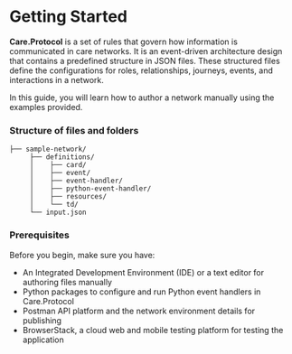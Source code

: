 # Getting Started

**Care.Protocol** is a set of rules that govern how information is communicated in care networks. It is an event-driven architecture design that contains a predefined structure in JSON files. These structured files define the configurations for roles, relationships, journeys, events, and interactions in a network.

In this guide, you will learn how to author a network manually using the examples provided.

### Structure of files and folders

```
├── sample-network/
     ├── definitions/
     │    ├── card/
     │    ├── event/
     │    ├── event-handler/
     │    ├── python-event-handler/
     │    ├── resources/
     │    └── td/
     └── input.json 
```

### Prerequisites

Before you begin, make sure you have:

* An Integrated Development Environment (IDE) or a text editor for authoring files manually
* Python packages to configure and run Python event handlers in Care.Protocol
* Postman API platform and the network environment details for publishing
* BrowserStack, a cloud web and mobile testing platform for testing the application

